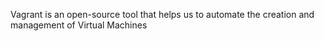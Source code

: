 Vagrant is an open-source tool that helps us to automate the creation and management of Virtual Machines
